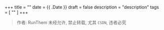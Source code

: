 +++
title = ""
date = {{ .Date }}
draft = false
description = "description"
tags = [ "" ]
+++

> 作者: RunThem
> 未经允许, 禁止转载, 尤其 `CSDN`, 违者必究

